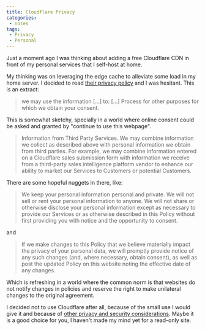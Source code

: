 ```yaml
---
title: Cloudflare Privacy
categories:
 - notes
tags:
 - Privacy
 - Personal
---
```

Just a moment ago I was thinking about adding a free Cloudflare CDN in front of my personal services that I self-host at
home.
<!-- more -->
My thinking was on leveraging the edge cache to alleviate some load in my home server. I decided to read [their privacy
policy](https://www.cloudflare.com/privacypolicy#3--how-we-use-information-we-collect) and I was hesitant. This is
an extract:

> we may use the information [...] to:
> [...]
> Process for other purposes for which we obtain your consent.

This is somewhat sketchy, specially in a world where online consent could be asked and granted by "continue to use this
webpage".

> Information from Third Party Services. We may combine information we collect as described above with personal
> information we obtain from third parties. For example, we may combine information entered on a Cloudflare sales
> submission form with information we receive from a third-party sales intelligence platform vendor to enhance our
> ability to market our Services to Customers or potential Customers.

There are some hopeful nuggets in there, like:

> We keep your personal information personal and private. We will not sell or rent your personal information to anyone.
> We will not share or otherwise disclose your personal information except as necessary to provide our Services or as
> otherwise described in this Policy without first providing you with notice and the opportunity to consent.

and

> If we make changes to this Policy that we believe materially impact the privacy of your personal data, we will
> promptly provide notice of any such changes (and, where necessary, obtain consent), as well as post the updated Policy
> on this website noting the effective date of any changes.

Which is refreshing in a world where the common norm is that websites do not notify changes in policies and reserve the
right to make unilateral changes to the original agreement.

I decided not to use Cloudflare after all, because of the small use I would give it and because of [other privacy and
security considerations](https://www.reddit.com/r/privacy/comments/cki0s5/what_makes_cloudflare_bad). Maybe it is a good
choice for you, I haven't made my mind yet for a read-only site.
